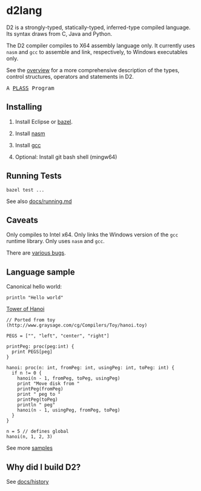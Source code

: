 # d2lang

D2 is a strongly-typed, statically-typed, inferred-type compiled language. 
Its syntax draws from C, Java and Python.

The D2 compiler compiles to X64 assembly language only. It currently uses
`nasm` and `gcc` to assemble and link, respectively, to Windows executables only.

See the [overview](docs/overview.md) for a more comprehensive description of the 
types, control structures, operators and statements in D2.

<tt>A <a href="http://www.plasstech.com/a-plass-program">PLASS</a> Program</tt>


## Installing

1. Install Eclipse or [bazel](https://github.com/bazelbuild/bazel).

2. Install [nasm](https://www.nasm.us/)

3. Install [gcc](https://gcc.gnu.org/install/binaries.html)

4. Optional: Install git bash shell (mingw64)


## Running Tests

`bazel test ...`

See also [docs/running.md](docs/running.md)


## Caveats

Only compiles to Intel x64. Only links the Windows version of the `gcc` runtime 
library. Only uses `nasm` and `gcc`. 

There are [various bugs](https://github.com/dplassgit/d2lang/labels/bug).


## Language sample

Canonical hello world:

```
println "Hello world"
```

[Tower of Hanoi](samples/hanoi.d)

```
// Ported from toy (http://www.graysage.com/cg/Compilers/Toy/hanoi.toy)

PEGS = ["", "left", "center", "right"]

printPeg: proc(peg:int) {
  print PEGS[peg]
}

hanoi: proc(n: int, fromPeg: int, usingPeg: int, toPeg: int) {
  if n != 0 {
    hanoi(n - 1, fromPeg, toPeg, usingPeg)
    print "Move disk from "
    printPeg(fromPeg)
    print " peg to "
    printPeg(toPeg)
    println " peg"
    hanoi(n - 1, usingPeg, fromPeg, toPeg)
  }
}

n = 5 // defines global
hanoi(n, 1, 2, 3)
```

See more [samples](samples)


## Why did I build D2?

See [docs/history](docs/history.md)
